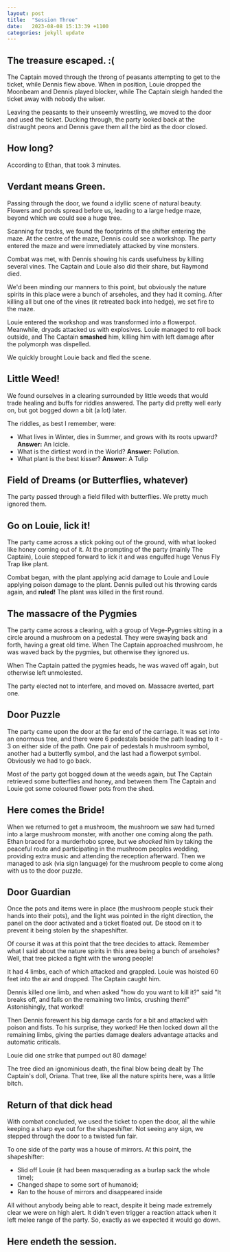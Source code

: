 ```yaml
---
layout: post
title:  "Session Three"
date:   2023-08-08 15:13:39 +1100
categories: jekyll update
---
```

## The treasure escaped. :(

The Captain moved through the throng of peasants attempting to get to the ticket, while Dennis flew above. When in position, Louie dropped the Moonbeam and Dennis played blocker, while The Captain sleigh handed the ticket away with nobody the wiser.

Leaving the peasants to their unseemly wrestling, we moved to the door and used the ticket. Ducking through, the party looked back at the distraught peons and Dennis gave them all the bird as the door closed.

## How long?

According to Ethan, that took 3 minutes.

## Verdant means Green.

Passing through the door, we found a idyllic scene of natural beauty. Flowers and ponds spread before us, leading to a large hedge maze, beyond which we could see a huge tree.

Scanning for tracks, we found the footprints of the shifter entering the maze. At the centre of the maze, Dennis could see a workshop. The party entered the maze and were immediately attacked by vine monsters.

Combat was met, with Dennis showing his cards usefulness by killing several vines. The Captain and Louie also did their share, but Raymond died.

We'd been minding our manners to this point, but obviously the nature spirits in this place were a bunch of arseholes, and they had it coming. After killing all but one of the vines (it retreated back into hedge), we set fire to the maze.

Louie entered the workshop and was transformed into a flowerpot. Meanwhile, dryads attacked us with explosives. Louie managed to roll back outside, and The Captain **smashed** him, killing him with left damage after the polymorph was dispelled.

We quickly brought Louie back and fled the scene.

## Little Weed!

We found ourselves in a clearing surrounded by little weeds that would trade healing and buffs for riddles answered. The party did pretty well early on, but got bogged down a bit (a lot) later.

The riddles, as best I remember, were:

* What lives in Winter, dies in Summer, and grows with its roots upward? **Answer:** An Icicle.
* What is the dirtiest word in the World? **Answer:** Pollution.
* What plant is the best kisser? **Answer:** A Tulip

## Field of Dreams (or Butterflies, whatever)

The party passed through a field filled with butterflies. We pretty much ignored them.

## Go on Louie, lick it!

The party came across a stick poking out of the ground, with what looked like honey coming out of it. At the prompting of the party (mainly The Captain), Louie stepped forward to lick it and was engulfed  huge Venus Fly Trap like plant.

Combat began, with the plant applying acid damage to Louie and Louie applying poison damage to the plant. Dennis pulled out his throwing cards again, and **ruled!** The plant was killed in the first round.

## The massacre of the Pygmies

The party came across a clearing, with a group of Vege-Pygmies sitting in a circle around a mushroom on a pedestal. They were swaying back and forth, having a great old time. When The Captain approached mushroom, he was waved back by the pygmies, but otherwise they ignored us.

When The Captain patted the pygmies heads, he was waved off again, but otherwise left unmolested.

The party elected not to interfere, and moved on. Massacre averted, part one.

## Door Puzzle

The party came upon the door at the far end of the carriage. It was set into an enormous tree, and there were 6 pedestals beside the path leading to it - 3 on either side of the path. One pair of pedestals h mushroom symbol, another had a butterfly symbol, and the last had a flowerpot symbol. Obviously we had to go back.

Most of the party got bogged down at the weeds again, but The Captain retrieved some butterflies and honey, and between them The Captain and Louie got some coloured flower pots from the shed.

## Here comes the Bride!

When we returned to get a mushroom, the mushroom we saw had turned into a large mushroom monster, with another one coming along the path. Ethan braced for a murderhobo spree, but we _shocked_ him by taking the peaceful route and participating in the mushroom peoples wedding, providing extra music and attending the reception afterward. Then we managed to ask (via sign language) for the mushroom people to come along with us to the door puzzle.

## Door Guardian

Once the pots and items were in place (the mushroom people stuck their hands into their pots), and the light was pointed in the right direction, the panel on the door activated and a ticket floated out. De stood on it to prevent it being stolen by the shapeshifter.

Of course it was at this point that the tree decides to attack. Remember what I said about the nature spirits in this area being a bunch of arseholes? Well, that tree picked a fight with the wrong people!

It had 4 limbs, each of which attacked and grappled. Louie was hoisted 60 feet into the air and dropped. The Captain caught him.

Dennis killed one limb, and when asked "how do you want to kill it?" said "It breaks off, and falls on the remaining two limbs, crushing them!" Astonishingly, that worked!

Then Dennis forewent his big damage cards for a bit and attacked with poison and fists. To his surprise, they worked! He then locked down all the remaining limbs, giving the parties damage dealers advantage attacks and automatic criticals.

Louie did one strike that pumped out 80 damage!

The tree died an ignominious death, the final blow being dealt by The Captain's doll, Oriana. That tree, like all the nature spirits here, was a little bitch.

## Return of that dick head

With combat concluded, we used the ticket to open the door, all the while keeping a sharp eye out for the shapeshifter. Not seeing any sign, we stepped through the door to a twisted fun fair.

To one side of the party was a house of mirrors. At this point, the shapeshifter:

* Slid off Louie (it had been masquerading as a burlap sack the whole time);
* Changed shape to some sort of humanoid;
* Ran to the house of mirrors and disappeared inside

All without anybody being able to react, despite it being made extremely clear we were on high alert. It didn't even trigger a reaction attack when it left melee range of the party. So, exactly as we expected it would go down.

## Here endeth the session.
